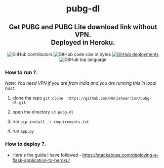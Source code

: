 <h1 align='center'>
         pubg-dl
  </h1>

<h2 align='center'>
Get PUBG and PUBG Lite download link without VPN.
         </br> Deployed in Heroku.
</h3>

<p align="center">
         
  <img alt="GitHub contributors" src="https://img.shields.io/github/contributors/Harishwarrior/pubg-dl?style=for-the-badge">
  
  <img alt="GitHub code size in bytes" src="https://img.shields.io/github/languages/code-size/Harishwarrior/pubg-dl?style=for-the-badge">
  
  <a href="https://github.com/Harishwarrior/pubg-dl/deployments/activity_log?environment=pubg-dl">
  <img alt="GitHub deployments" src="https://img.shields.io/github/deployments/Harishwarrior/pubg-dl/pubg-dl?style=for-the-badge">
         </a>
  
  <img alt="GitHub top language" src="https://img.shields.io/github/languages/top/Harishwarrior/pubg-dl?style=for-the-badge">
  
### How to run ?.  

*Note: You need VPN if you are from India and you are running this in local host.*

1. clone the repo ``git clone  https://github.com/Harishwarrior/pubg-dl.git``

2. open the directory ``cd pubg-dl``

3. run ``pip install -r requirements.txt``

4. run ``app.py``

### How to deploy ?.

* Here's the guide i have followed - https://stackabuse.com/deploying-a-flask-application-to-heroku/
